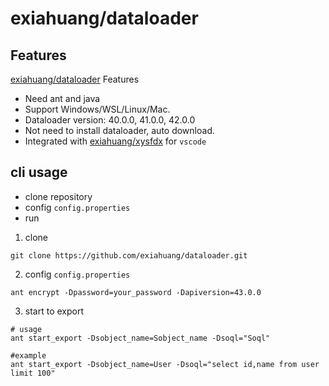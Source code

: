 # exiahuang/dataloader

## Features

[exiahuang/dataloader](https://github.com/exiahuang/dataloader) Features

-   Need ant and java
-   Support Windows/WSL/Linux/Mac.
-   Dataloader version: 40.0.0, 41.0.0, 42.0.0
-   Not need to install dataloader, auto download.
-   Integrated with [exiahuang/xysfdx](https://github.com/exiahuang/xysfdx) for `vscode`

## cli usage

-   clone repository
-   config `config.properties`
-   run

1. clone

```shell
git clone https://github.com/exiahuang/dataloader.git

```

2. config `config.properties`

```shell
ant encrypt -Dpassword=your_password -Dapiversion=43.0.0

```

3. start to export

```shell
# usage
ant start_export -Dsobject_name=Sobject_name -Dsoql="Soql"

#example
ant start_export -Dsobject_name=User -Dsoql="select id,name from user limit 100"
```
